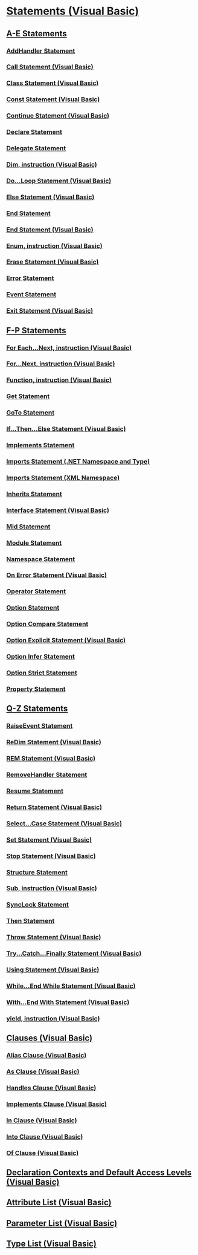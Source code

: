 # [Statements (Visual Basic)](index.md)
## [A-E Statements](a-e-statements.md)
### [AddHandler Statement](addhandler-statement.md)
### [Call Statement (Visual Basic)](call-statement.md)
### [Class Statement (Visual Basic)](class-statement.md)
### [Const Statement (Visual Basic)](const-statement.md)
### [Continue Statement (Visual Basic)](continue-statement.md)
### [Declare Statement](declare-statement.md)
### [Delegate Statement](delegate-statement.md)
### [Dim, instruction (Visual Basic)](dim-statement.md)
### [Do...Loop Statement (Visual Basic)](do-loop-statement.md)
### [Else Statement (Visual Basic)](else-statement.md)
### [End Statement](end-statement.md)
### [End <keyword> Statement (Visual Basic)](end-keyword-statement.md)
### [Enum, instruction (Visual Basic)](enum-statement.md)
### [Erase Statement (Visual Basic)](erase-statement.md)
### [Error Statement](error-statement.md)
### [Event Statement](event-statement.md)
### [Exit Statement (Visual Basic)](exit-statement.md)
## [F-P Statements](f-p-statements.md)
### [For Each...Next, instruction (Visual Basic)](for-each-next-statement.md)
### [For...Next, instruction (Visual Basic)](for-next-statement.md)
### [Function, instruction (Visual Basic)](function-statement.md)
### [Get Statement](get-statement.md)
### [GoTo Statement](goto-statement.md)
### [If...Then...Else Statement (Visual Basic)](if-then-else-statement.md)
### [Implements Statement](implements-statement.md)
### [Imports Statement (.NET Namespace and Type)](imports-statement-net-namespace-and-type.md)
### [Imports Statement (XML Namespace)](imports-statement-xml-namespace.md)
### [Inherits Statement](inherits-statement.md)
### [Interface Statement (Visual Basic)](interface-statement.md)
### [Mid Statement](mid-statement.md)
### [Module Statement](module-statement.md)
### [Namespace Statement](namespace-statement.md)
### [On Error Statement (Visual Basic)](on-error-statement.md)
### [Operator Statement](operator-statement.md)
### [Option <keyword> Statement](option-keyword-statement.md)
### [Option Compare Statement](option-compare-statement.md)
### [Option Explicit Statement (Visual Basic)](option-explicit-statement.md)
### [Option Infer Statement](option-infer-statement.md)
### [Option Strict Statement](option-strict-statement.md)
### [Property Statement](property-statement.md)
## [Q-Z Statements](q-z-statements.md)
### [RaiseEvent Statement](raiseevent-statement.md)
### [ReDim Statement (Visual Basic)](redim-statement.md)
### [REM Statement (Visual Basic)](rem-statement.md)
### [RemoveHandler Statement](removehandler-statement.md)
### [Resume Statement](resume-statement.md)
### [Return Statement (Visual Basic)](return-statement.md)
### [Select...Case Statement (Visual Basic)](select-case-statement.md)
### [Set Statement (Visual Basic)](set-statement.md)
### [Stop Statement (Visual Basic)](stop-statement.md)
### [Structure Statement](structure-statement.md)
### [Sub, instruction (Visual Basic)](sub-statement.md)
### [SyncLock Statement](synclock-statement.md)
### [Then Statement](then-statement.md)
### [Throw Statement (Visual Basic)](throw-statement.md)
### [Try...Catch...Finally Statement (Visual Basic)](try-catch-finally-statement.md)
### [Using Statement (Visual Basic)](using-statement.md)
### [While...End While Statement (Visual Basic)](while-end-while-statement.md)
### [With...End With Statement (Visual Basic)](with-end-with-statement.md)
### [yield, instruction (Visual Basic)](yield-statement.md)
## [Clauses (Visual Basic)](clauses.md)
### [Alias Clause (Visual Basic)](alias-clause.md)
### [As Clause (Visual Basic)](as-clause.md)
### [Handles Clause (Visual Basic)](handles-clause.md)
### [Implements Clause (Visual Basic)](implements-clause.md)
### [In Clause (Visual Basic)](in-clause.md)
### [Into Clause (Visual Basic)](into-clause.md)
### [Of Clause (Visual Basic)](of-clause.md)
## [Declaration Contexts and Default Access Levels (Visual Basic)](declaration-contexts-and-default-access-levels.md)
## [Attribute List (Visual Basic)](attribute-list.md)
## [Parameter List (Visual Basic)](parameter-list.md)
## [Type List (Visual Basic)](type-list.md)
